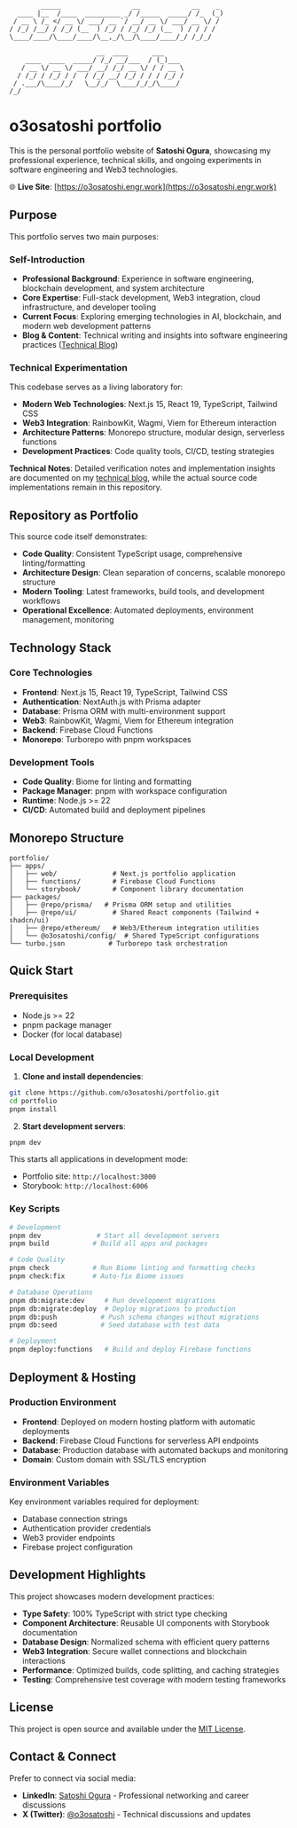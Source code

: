 ```
        _____                  __             __    _ 
  ____ |__  /____  _________ _/ /_____  _____/ /_  (_)
 / __ \ /_ </ __ \/ ___/ __ `/ __/ __ \/ ___/ __ \/ / 
/ /_/ /__/ / /_/ (__  ) /_/ / /_/ /_/ (__  ) / / / /  
\____/____/\____/____/\__,_/\__/\____/____/_/ /_/_/   

                      __  ____      ___     
    ____  ____  _____/ /_/ __/___  / (_)___ 
   / __ \/ __ \/ ___/ __/ /_/ __ \/ / / __ \
  / /_/ / /_/ / /  / /_/ __/ /_/ / / / /_/ /
 / .___/\____/_/   \__/_/  \____/_/_/\____/ 
/_/                                         
```

# o3osatoshi portfolio

This is the personal portfolio website of **Satoshi Ogura**, showcasing my professional experience, technical skills, and ongoing experiments in software engineering and Web3 technologies.

🌐 **Live Site**: [https://o3osatoshi.engr.work](https://o3osatoshi.engr.work)

## Purpose

This portfolio serves two main purposes:

### Self-Introduction
- **Professional Background**: Experience in software engineering, blockchain development, and system architecture
- **Core Expertise**: Full-stack development, Web3 integration, cloud infrastructure, and developer tooling
- **Current Focus**: Exploring emerging technologies in AI, blockchain, and modern web development patterns
- **Blog & Content**: Technical writing and insights into software engineering practices ([Technical Blog](https://blog.o3osatoshi.engr.work/archives/#tag-coding))

### Technical Experimentation
This codebase serves as a living laboratory for:
- **Modern Web Technologies**: Next.js 15, React 19, TypeScript, Tailwind CSS
- **Web3 Integration**: RainbowKit, Wagmi, Viem for Ethereum interaction
- **Architecture Patterns**: Monorepo structure, modular design, serverless functions
- **Development Practices**: Code quality tools, CI/CD, testing strategies

**Technical Notes**: Detailed verification notes and implementation insights are documented on my [technical blog](https://blog.o3osatoshi.engr.work/archives/#tag-coding), while the actual source code implementations remain in this repository.

## Repository as Portfolio

This source code itself demonstrates:
- **Code Quality**: Consistent TypeScript usage, comprehensive linting/formatting
- **Architecture Design**: Clean separation of concerns, scalable monorepo structure
- **Modern Tooling**: Latest frameworks, build tools, and development workflows
- **Operational Excellence**: Automated deployments, environment management, monitoring

## Technology Stack

### Core Technologies
- **Frontend**: Next.js 15, React 19, TypeScript, Tailwind CSS
- **Authentication**: NextAuth.js with Prisma adapter
- **Database**: Prisma ORM with multi-environment support
- **Web3**: RainbowKit, Wagmi, Viem for Ethereum integration
- **Backend**: Firebase Cloud Functions
- **Monorepo**: Turborepo with pnpm workspaces

### Development Tools
- **Code Quality**: Biome for linting and formatting
- **Package Manager**: pnpm with workspace configuration
- **Runtime**: Node.js >= 22
- **CI/CD**: Automated build and deployment pipelines

## Monorepo Structure

```
portfolio/
├── apps/
│   ├── web/              # Next.js portfolio application
│   ├── functions/        # Firebase Cloud Functions
│   └── storybook/        # Component library documentation
├── packages/
│   ├── @repo/prisma/   # Prisma ORM setup and utilities
│   ├── @repo/ui/         # Shared React components (Tailwind + shadcn/ui)
│   ├── @repo/ethereum/   # Web3/Ethereum integration utilities
│   └── @o3osatoshi/config/  # Shared TypeScript configurations
└── turbo.json           # Turborepo task orchestration
```

## Quick Start

### Prerequisites
- Node.js >= 22
- pnpm package manager
- Docker (for local database)

### Local Development

1. **Clone and install dependencies**:
```bash
git clone https://github.com/o3osatoshi/portfolio.git
cd portfolio
pnpm install
```

2. **Start development servers**:
```bash
pnpm dev
```

This starts all applications in development mode:
- Portfolio site: `http://localhost:3000`
- Storybook: `http://localhost:6006`

### Key Scripts

```bash
# Development
pnpm dev              # Start all development servers
pnpm build           # Build all apps and packages

# Code Quality
pnpm check           # Run Biome linting and formatting checks
pnpm check:fix       # Auto-fix Biome issues

# Database Operations
pnpm db:migrate:dev     # Run development migrations
pnpm db:migrate:deploy  # Deploy migrations to production
pnpm db:push           # Push schema changes without migrations
pnpm db:seed           # Seed database with test data

# Deployment
pnpm deploy:functions   # Build and deploy Firebase functions
```

## Deployment & Hosting

### Production Environment
- **Frontend**: Deployed on modern hosting platform with automatic deployments
- **Backend**: Firebase Cloud Functions for serverless API endpoints
- **Database**: Production database with automated backups and monitoring
- **Domain**: Custom domain with SSL/TLS encryption

### Environment Variables
Key environment variables required for deployment:
- Database connection strings
- Authentication provider credentials
- Web3 provider endpoints
- Firebase project configuration

## Development Highlights

This project showcases modern development practices:

- **Type Safety**: 100% TypeScript with strict type checking
- **Component Architecture**: Reusable UI components with Storybook documentation
- **Database Design**: Normalized schema with efficient query patterns
- **Web3 Integration**: Secure wallet connections and blockchain interactions
- **Performance**: Optimized builds, code splitting, and caching strategies
- **Testing**: Comprehensive test coverage with modern testing frameworks

## License

This project is open source and available under the [MIT License](LICENSE).

## Contact & Connect

Prefer to connect via social media:

- **LinkedIn**: [Satoshi Ogura](https://www.linkedin.com/in/satoshi-ogura-189479135) - Professional networking and career discussions
- **X (Twitter)**: [@o3osatoshi](https://x.com/o3osatoshi) - Technical discussions and updates
